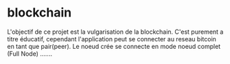 

# blockchain

L'objectif de ce projet est la vulgarisation de la blockchain. C'est purement a titre éducatif, cependant l'application peut se connecter au reseau bitcoin en tant que pair(peer).
Le noeud crée se connecte en mode noeud complet (Full Node) .......
